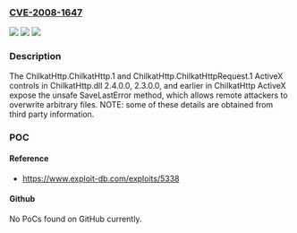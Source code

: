 ### [CVE-2008-1647](https://cve.mitre.org/cgi-bin/cvename.cgi?name=CVE-2008-1647)
![](https://img.shields.io/static/v1?label=Product&message=n%2Fa&color=blue)
![](https://img.shields.io/static/v1?label=Version&message=n%2Fa&color=blue)
![](https://img.shields.io/static/v1?label=Vulnerability&message=n%2Fa&color=brighgreen)

### Description

The ChilkatHttp.ChilkatHttp.1 and ChilkatHttp.ChilkatHttpRequest.1 ActiveX controls in ChilkatHttp.dll 2.4.0.0, 2.3.0.0, and earlier in ChilkatHttp ActiveX expose the unsafe SaveLastError method, which allows remote attackers to overwrite arbitrary files.  NOTE: some of these details are obtained from third party information.

### POC

#### Reference
- https://www.exploit-db.com/exploits/5338

#### Github
No PoCs found on GitHub currently.

